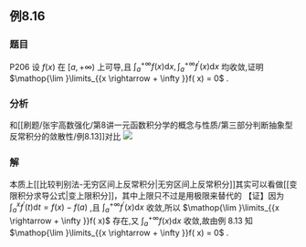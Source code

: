 ## 例8.16
### 题目
P206 设 $f( x)$ 在 $\lbrack a, + \infty )$ 上可导,且 ${\int }_{a}^{+\infty }f( x) \mathrm{d}x,{\int }_{a}^{+\infty }{f}^{\prime }( x) \mathrm{d}x$ 均收敛,证明 $\mathop{\lim }\limits_{{x \rightarrow + \infty }}f( x) = 0$ .
### 分析
和[[刷题/张宇高数强化/第8讲一元函数积分学的概念与性质/第三部分判断抽象型反常积分的敛散性/例8.13]]对比
![](https://img.hwenyi.live/202410141711173.webp)

### 解
本质上[[比较判别法-无穷区间上反常积分|无穷区间上反常积分]]其实可以看做[[变限积分求导公式|变上限积分]]，其中上限只不过是用极限来替代的
【证】因为 ${\int }_{a}^{x}{f}^{\prime }( t) \mathrm{d}t = f( x) - f( a)$ ,且 ${\int }_{a}^{+\infty }{f}^{\prime }( x) \mathrm{d}x$ 收敛,所以 $\mathop{\lim }\limits_{{x \rightarrow + \infty }}f( x)$ 存在,又 ${\int }_{a}^{+\infty }f( x) \mathrm{d}x$ 收敛,故由例 8.13 知 $\mathop{\lim }\limits_{{x \rightarrow + \infty }}f( x) = 0$ .